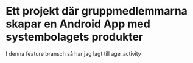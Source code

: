 # Ett projekt där gruppmedlemmarna skapar en Android App med systembolagets produkter
I denna feature bransch så har jag lagt till age_activity
